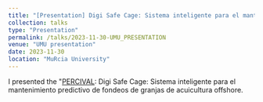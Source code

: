 ```yaml
---
title: "[Presentation] Digi Safe Cage: Sistema inteligente para el mantenimiento predictivo de fondeos de granjas de acuicultura offshore"
collection: talks
type: "Presentation"
permalink: /talks/2023-11-30-UMU_PRESENTATION
venue: "UMU presentation"
date: 2023-11-30
location: "MuRcia University"
---
```


I presented the "[PERCIVAL](https://eventos.um.es/106890/detail/jornada-de-innovacion-y-transferencia-en-sectores-de-la-economia-azul-dia-de-la-acuicultura.html): Digi Safe Cage: Sistema inteligente para el mantenimiento predictivo de fondeos de granjas de acuicultura offshore.
